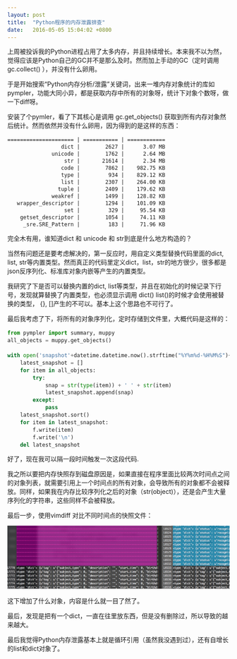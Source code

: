 ```yaml
---
layout: post
title:  "Python程序的内存泄露排查"
date:   2016-05-05 15:04:02 +0800
---
```


上周被投诉我的Python进程占用了太多内存，并且持续增长。本来我不以为然，觉得应该是Python自己的GC并不是那么及时。然而加上手动的GC（定时调用gc.collect() ），并没有什么卵用。

于是开始搜索“Python内存分析/泄露”关键词，出来一堆内存对象统计的库如pympler，功能大同小异，都是获取内存中所有的对象呀，统计下对象个数呀，做一下diff呀。

安装了个pymler，看了下其核心是调用 gc.get_objects() 获取到所有内存对象然后统计。然而依然并没有什么卵用，因为得到的是这样的东西：




```
===================== | =========== | ============
                 dict |        2627 |      3.07 MB
              unicode |        1762 |      2.64 MB
                  str |       21614 |      2.34 MB
                 code |        7862 |    982.75 KB
                 type |         934 |    829.12 KB
                 list |        2307 |    264.00 KB
                tuple |        2409 |    179.62 KB
              weakref |        1499 |    128.82 KB
   wrapper_descriptor |        1294 |    101.09 KB
                  set |         329 |     95.54 KB
    getset_descriptor |        1054 |     74.11 KB
     _sre.SRE_Pattern |         183 |     71.96 KB

```


完全木有用，谁知道dict 和 unicode 和 str到底是什么地方构造的？

当然有问题还是要考虑解决的，第一反应时，用自定义类型替换代码里面的dict, list, str等内置类型。然而真正的代码里定义dict，list，str的地方很少，很多都是json反序列化、标准库对象内嵌等产生的内置类型。

我研究了下是否可以替换内置的dict, list等类型，并且在初始化的时候记录下行号，发现就算替换了内置类型，也必须显示调用 dict() list()的时候才会使用被替换的类型， {}, []产生的不可以。基本上这个思路也不可行了。

最后我考虑了下，将所有的对象序列化，定时存储到文件里，大概代码是这样的：


```python
from pympler import summary, muppy
all_objects = muppy.get_objects()

with open('snapshot'+datetime.datetime.now().strftime("%Y%m%d-%H%M%S")+'.txt', 'wb') as f:
    latest_snapshot = []
    for item in all_objects:
        try:
            snap = str(type(item)) + ' ' + str(item)
            latest_snapshot.append(snap)
        except:
            pass
    latest_snapshot.sort()
    for item in latest_snapshot:
        f.write(item)
        f.write('\n')
    del latest_snapshot
```




好了，现在我可以隔一段时间触发一次这段代码.

我之所以要把内存快照存到磁盘原因是，如果直接在程序里面比较两次时间点之间的对象列表，就需要引用上一个时间点的所有对象，会导致所有的对象都不会被释放。同样，如果我在内存比较序列化之后的对象（str(object)），还是会产生大量序列化的字符串，这些同样不会被释放。

最后一步，使用vimdiff 对比不同时间点的快照文件：

![img](/assets/img/python-memory-leak-1.jpg)

这下增加了什么对象，内容是什么就一目了然了。

最后，发现是把有一个dict，一直在往里放东西，但是没有删除过，所以导致的越来越大。

最后我觉得Python内存泄露基本上就是循环引用（虽然我没遇到过），还有自增长的list和dict对象了。